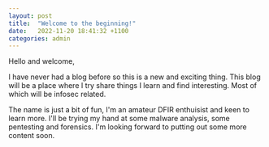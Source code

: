 ```yaml
---
layout: post
title:  "Welcome to the beginning!"
date:   2022-11-20 18:41:32 +1100
categories: admin 
---
```


Hello and welcome,

I have never had a blog before so this is a new and exciting thing.
This blog will be a place where I try share things I learn and find interesting.
Most of which will be infosec related.

The name is just a bit of fun, I'm an amateur DFIR enthuisist and keen to learn more.
I'll be trying my hand at some malware analysis, some pentesting and forensics.
I'm looking forward to putting out some more content soon.

